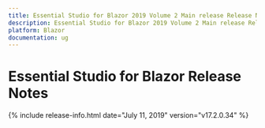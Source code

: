 ```yaml
---
title: Essential Studio for Blazor 2019 Volume 2 Main release Release Notes  
description: Essential Studio for Blazor 2019 Volume 2 Main release Release Notes  
platform: Blazor
documentation: ug
---
```


# Essential Studio for Blazor  Release Notes  

{% include release-info.html date="July 11, 2019"  version="v17.2.0.34" %} 


